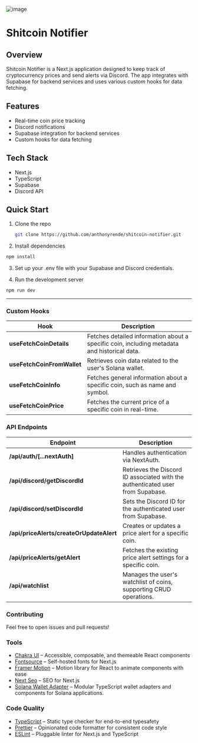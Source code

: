 ![image](https://github.com/anthonyrende/shitcoin-notifier/assets/20310701/7a1d6ac8-a84a-46c1-b4ba-a49bed0817b4)



# Shitcoin Notifier

## Overview

Shitcoin Notifier is a Next.js application designed to keep track of cryptocurrency prices and send alerts via Discord. The app integrates with Supabase for backend services and uses various custom hooks for data fetching.

## Features

- Real-time coin price tracking
- Discord notifications
- Supabase integration for backend services
- Custom hooks for data fetching

## Tech Stack

- Next.js
- TypeScript
- Supabase
- Discord API

## Quick Start

1. Clone the repo
   ```bash
   git clone https://github.com/anthonyrende/shitcoin-notifier.git

2. Install dependencies
```bash
npm install
```
3. Set up your .env file with your Supabase and Discord credentials.

4. Run the development server
```bash
npm run dev
```
-------

### Custom Hooks

| Hook                    | Description                                                                 |
|-------------------------|-----------------------------------------------------------------------------|
| **useFetchCoinDetails** | Fetches detailed information about a specific coin, including metadata and historical data. |
| **useFetchCoinFromWallet** | Retrieves coin data related to the user's Solana wallet.                   |
| **useFetchCoinInfo**    | Fetches general information about a specific coin, such as name and symbol.  |
| **useFetchCoinPrice**   | Fetches the current price of a specific coin in real-time.                   |

### API Endpoints

| Endpoint                        | Description                                                                 |
|---------------------------------|-----------------------------------------------------------------------------|
| **/api/auth/[...nextAuth]**     | Handles authentication via NextAuth.                                         |
| **/api/discord/getDiscordId**   | Retrieves the Discord ID associated with the authenticated user from Supabase.|
| **/api/discord/setDiscordId**   | Sets the Discord ID for the authenticated user from Supabase.                |
| **/api/priceAlerts/createOrUpdateAlert** | Creates or updates a price alert for a specific coin.                    |
| **/api/priceAlerts/getAlert**   | Fetches the existing price alert settings for a specific coin.               |
| **/api/watchlist**              | Manages the user's watchlist of coins, supporting CRUD operations.          |

### Contributing
Feel free to open issues and pull requests!

### Tools

- [Chakra UI](https://chakra-ui.com/) – Accessible, composable, and themeable React components
- [Fontsource](https://fontsource.org/) – Self-hosted fonts for Next.js
- [Framer Motion](https://framer.com/motion) – Motion library for React to animate components with ease
- [Next Seo](https://npmjs.com/package/next-seo) – SEO for Next.js
- [Solana Wallet Adapter](https://github.com/solana-labs/wallet-adapter) – Modular TypeScript wallet adapters and components for Solana applications.
### Code Quality

- [TypeScript](https://www.typescriptlang.org/) – Static type checker for end-to-end typesafety
- [Prettier](https://prettier.io/) – Opinionated code formatter for consistent code style
- [ESLint](https://eslint.org/) – Pluggable linter for Next.js and TypeScript
